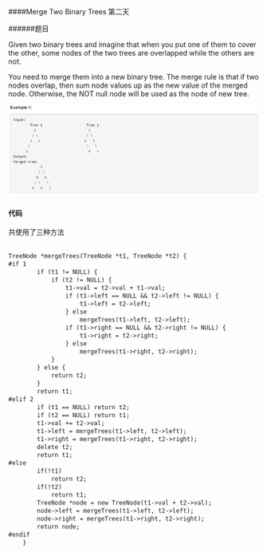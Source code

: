 ####Merge Two Binary Trees
第二天

######题目

Given two binary trees and imagine that when you put one of them to cover the other, some nodes of the two trees are overlapped while the others are not.

You need to merge them into a new binary tree. The merge rule is that if two nodes overlap, then sum node values up as the new value of the merged node. Otherwise, the NOT null node will be used as the node of new tree.

![](pic/merge.png)

#### 代码
共使用了三种方法
```language

TreeNode *mergeTrees(TreeNode *t1, TreeNode *t2) {
#if 1
        if (t1 != NULL) {
            if (t2 != NULL) {
                t1->val = t2->val + t1->val;
                if (t1->left == NULL && t2->left != NULL) {
                    t1->left = t2->left;
                } else
                    mergeTrees(t1->left, t2->left);
                if (t1->right == NULL && t2->right != NULL) {
                    t1->right = t2->right;
                } else
                    mergeTrees(t1->right, t2->right);
            }
        } else {
            return t2;
        }
        return t1;
#elif 2
        if (t1 == NULL) return t2;
        if (t2 == NULL) return t1;
        t1->val += t2->val;
        t1->left = mergeTrees(t1->left, t2->left);
        t1->right = mergeTrees(t1->right, t2->right);
        delete t2;
        return t1;
#else
        if(!t1)
            return t2;
        if(!t2)
            return t1;
        TreeNode *node = new TreeNode(t1->val + t2->val);
        node->left = mergeTrees(t1->left, t2->left);
        node->right = mergeTrees(t1->right, t2->right);
        return node;
#endif
    }

```